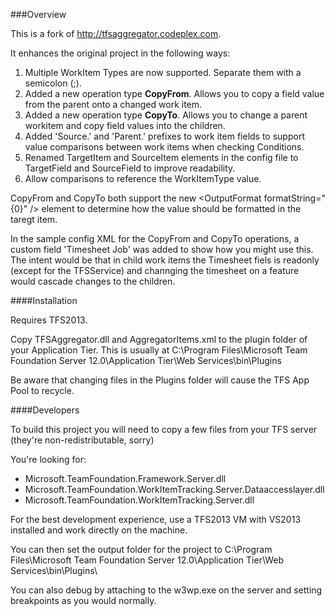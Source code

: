 ###Overview

This is a fork of http://tfsaggregator.codeplex.com.

It enhances the original project in the following ways:

1. Multiple WorkItem Types are now supported. Separate them with a semicolon (;).
2. Added a new operation type **CopyFrom**. Allows you to copy a field value from the parent onto a changed work item.
3. Added a new operation type **CopyTo**. Allows you to change a parent workitem and copy field values into the children.
4. Added 'Source.' and 'Parent.' prefixes to work item fields to support value comparisons between work items when checking Conditions.
5. Renamed TargetItem and SourceItem elements in the config file to TargetField and SourceField to improve readability.
6. Allow comparisons to reference the WorkItemType value.

CopyFrom and CopyTo both support the new &lt;OutputFormat formatString="{0}" /&gt; element to determine how the value should be formatted in the taregt item.

In the sample config XML for the CopyFrom and CopyTo operations, a custom field 'Timesheet Job' was added to show how you might use this. The intent would be that in child work items the Timesheet fiels is readonly (except for the TFSService) and channging the timesheet on a feature would cascade changes to the children.

####Installation

Requires TFS2013.

Copy TFSAggregator.dll and AggregatorItems.xml to the plugin folder of your Application Tier. This is usually at C:\Program Files\Microsoft Team Foundation Server 12.0\Application Tier\Web Services\bin\Plugins

Be aware that changing files in the Plugins folder will cause the TFS App Pool to recycle.

####Developers

To build this project you will need to copy a few files from your TFS server (they're non-redistributable, sorry)

You're looking for:
- Microsoft.TeamFoundation.Framework.Server.dll
- Microsoft.TeamFoundation.WorkItemTracking.Server.Dataaccesslayer.dll
- Microsoft.TeamFoundation.WorkItemTracking.Server.dll

For the best development experience, use a TFS2013 VM with VS2013 installed and work directly on the machine.

You can then set the output folder for the project to 
C:\Program Files\Microsoft Team Foundation Server 12.0\Application Tier\Web Services\bin\Plugins\

You can also debug by attaching to the w3wp.exe on the server and setting breakpoints as you would normally.

